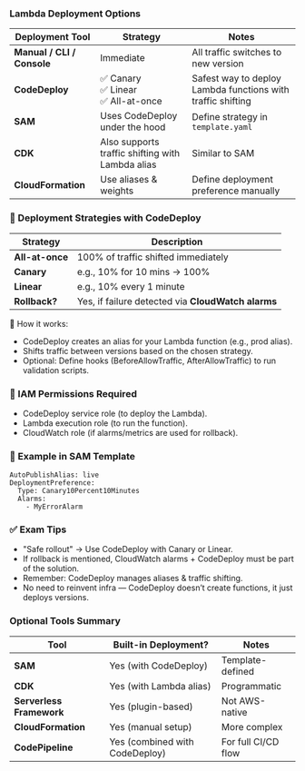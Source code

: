 ### Lambda Deployment Options
| Deployment Tool            | Strategy                                         | Notes                                                       |
| -------------------------- | ------------------------------------------------ | ----------------------------------------------------------- |
| **Manual / CLI / Console** | Immediate                                        | All traffic switches to new version                         |
| **CodeDeploy**             | ✅ Canary<br>✅ Linear<br>✅ All-at-once            | Safest way to deploy Lambda functions with traffic shifting |
| **SAM**                    | Uses CodeDeploy under the hood                   | Define strategy in `template.yaml`                          |
| **CDK**                    | Also supports traffic shifting with Lambda alias | Similar to SAM                                              |
| **CloudFormation**         | Use aliases & weights                            | Define deployment preference manually                       |

### 🧪 Deployment Strategies with CodeDeploy
| Strategy        | Description                                        |
| --------------- | -------------------------------------------------- |
| **All-at-once** | 100% of traffic shifted immediately                |
| **Canary**      | e.g., 10% for 10 mins → 100%                       |
| **Linear**      | e.g., 10% every 1 minute                           |
| **Rollback?**   | Yes, if failure detected via **CloudWatch alarms** |

🧠 How it works:
- CodeDeploy creates an alias for your Lambda function (e.g., prod alias).
- Shifts traffic between versions based on the chosen strategy.
- Optional: Define hooks (BeforeAllowTraffic, AfterAllowTraffic) to run validation scripts.

### 🔐 IAM Permissions Required
- CodeDeploy service role (to deploy the Lambda).
- Lambda execution role (to run the function).
- CloudWatch role (if alarms/metrics are used for rollback).

### 📝 Example in SAM Template
```
AutoPublishAlias: live
DeploymentPreference:
  Type: Canary10Percent10Minutes
  Alarms:
    - MyErrorAlarm
```

### ✅ Exam Tips
- "Safe rollout" → Use CodeDeploy with Canary or Linear.
- If rollback is mentioned, CloudWatch alarms + CodeDeploy must be part of the solution.
- Remember: CodeDeploy manages aliases & traffic shifting.
- No need to reinvent infra — CodeDeploy doesn’t create functions, it just deploys versions.

### Optional Tools Summary
| Tool                     | Built-in Deployment?           | Notes               |
| ------------------------ | ------------------------------ | ------------------- |
| **SAM**                  | Yes (with CodeDeploy)          | Template-defined    |
| **CDK**                  | Yes (with Lambda alias)        | Programmatic        |
| **Serverless Framework** | Yes (plugin-based)             | Not AWS-native      |
| **CloudFormation**       | Yes (manual setup)             | More complex        |
| **CodePipeline**         | Yes (combined with CodeDeploy) | For full CI/CD flow |
